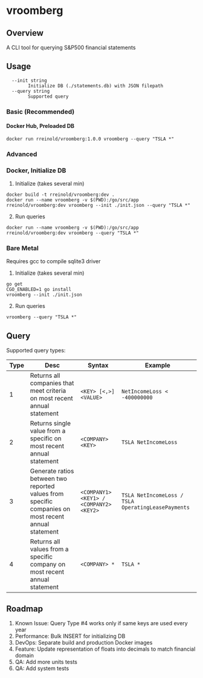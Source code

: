 # vroomberg

## Overview

A CLI tool for querying S&P500 financial statements

## Usage

```
  --init string
    	Initialize DB (./statements.db) with JSON filepath
  --query string
    	Supported query
```

### Basic (Recommended)

#### Docker Hub, Preloaded DB

```
docker run rreinold/vroomberg:1.0.0 vroomberg --query "TSLA *"
```

### Advanced

### Docker, Initialize DB

1. Initialize (takes several min)
```
docker build -t rreinold/vroomberg:dev .
docker run --name vroomberg -v $(PWD):/go/src/app rreinold/vroomberg:dev vroomberg --init ./init.json --query "TSLA *"
```
2. Run queries
```
docker run --name vroomberg -v $(PWD):/go/src/app rreinold/vroomberg:dev vroomberg --query "TSLA *"
```

### Bare Metal

Requires gcc to compile sqlite3 driver

1. Initialize (takes several min)

```
go get
CGO_ENABLED=1 go install
vroomberg --init ./init.json
```

2. Run queries

```
vroomberg --query "TSLA *"
```

## Query

Supported query types:


|Type|Desc|Syntax|Example|
|---|---|---|---|
|1|Returns all companies that meet criteria on most recent annual statement|`<KEY> [<,>] <VALUE>`|`NetIncomeLoss < -400000000`|
|2|Returns single value from a specific <COMPANY> on most recent annual statement|`<COMPANY> <KEY>`|`TSLA NetIncomeLoss`
|3|Generate ratios between two reported values from specific companies on most recent annual statement|`<COMPANY1> <KEY1> / <COMPANY2> <KEY2>`| `TSLA NetIncomeLoss / TSLA OperatingLeasePayments`
|4|Returns all values from a specific company on most recent annual statement|`<COMPANY> *`|`TSLA *`


## Roadmap

1. Known Issue: Query Type #4 works only if same keys are used every year
2. Performance: Bulk INSERT for initializing DB
3. DevOps: Separate build and production Docker images
4. Feature: Update representation of floats into decimals to match financial domain
5. QA: Add more units tests
6. QA: Add system tests